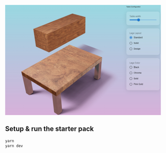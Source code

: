 ![Screenshot 2023-02-14 at 16 37 29](public\1714326646374.jpg)

## Setup & run the starter pack

```
yarn
yarn dev
```
